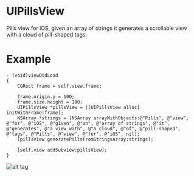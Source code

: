 UIPillsView
===========

Pills view for iOS, given an array of strings it generates a scrollable view with a cloud of pill-shaped tags.

Example
=======

    - (void)viewDidLoad
    {
        CGRect frame = self.view.frame;

        frame.origin.y = 100;
        frame.size.height = 100;
        UIPillsView *pillsView = [[UIPillsView alloc] initWithFrame:frame];
        NSArray *strings = [NSArray arrayWithObjects:@"Pills", @"view", @"for", @"iOS", @"given", @"an", @"array of strings", @"it", @"generates", @"a view with", @"a cloud", @"of", @"pill-shaped", @"tags", @"Pills", @"view", @"for", @"iOS", nil];
        [pillsView generatePillsFromStringsArray:strings];
        
        [self.view addSubview:pillsView];
    }


![alt tag](https://raw.github.com/syasrebi/UIPillsView/master/screenshot.png)